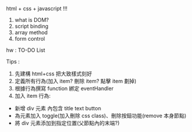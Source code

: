 html + css + javascript !!!

1. what is DOM?
2. script binding
3. array method
4. form control

hw : TO-DO List

Tips :

1. 先建構 html+css 把大致樣式刻好
2. 定義所有行為(加入 item? 刪除 item? 點擊 item 劃掉)
3. 根據行為撰寫 function 綁定 eventHandler
4. 加入 item 行為:

- 新增 div 元素 內包含 title text button
- 為元素加入 toggle(加入刪除 css class)、刪除按鈕功能(remove 本身節點)
- 將 div 元素添加到指定位置(父節點內的末端?)
